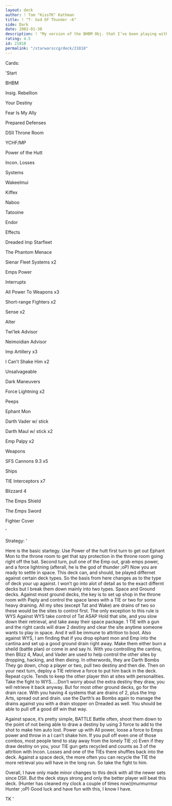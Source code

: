 ```yaml
---
layout: deck
author: ! Tom "KissTK" Kathman
title: ! "T- God Of Thunder -K"
side: Dark
date: 2002-01-30
description: ! "My version of the BHBM Obj. that I’ve been playing with on and off now for over a year.  Alot of changes over that time, but the same ole space beats."
rating: 4.5
id: 21018
permalink: "/starwarsccg/deck/21018"
---
```

Cards: 

'Start

BHBM

Insig. Rebellion

Your Destiny

Fear Is My Ally

Prepared Defenses

DSII Throne Room

YCHF/MP

Power of the Hutt

Incon. Losses


Systems

Wakeelmui

Kiffex

Naboo

Tatooine

Endor


Effects

Dreaded Imp Starfleet

The Phantom Menace

Sienar Fleet Systems x2

Emps Power


Interrupts

All Power To Weapons x3

Short-range Fighters x2

Sense x2

Alter

Twi’lek Advisor

Neimoidian Advisor

Imp Artillery x3

I Can’t Shake Him x2

Unsalvageable

Dark Maneuvers

Force Lightning x2


Peeps

Ephant Mon

Darth Vader w/ stick

Darth Maul w/ stick x2

Emp Palpy x2


Weapons

SFS Cannons 9.3 x5


Ships

TIE Interceptors x7

Blizzard 4

The Emps Shield

The Emps Sword


Fighter Cover

'

Strategy: '

Here is the basic startegy.  Use Power of the hutt first turn to get out Ephant Mon to the throne room to get that spy protection in the throne room going right off the bat.  Second turn, pull one of the Emp out, grab emps power, and a force lightning (afterall, he is the god of thunder ;oP)  Now you are ready to settle in space.  This deck can, and should, be played differnet against certain deck types. So the basis from here changes as to the type of deck your up against.  I won’t go into alot of detail as to the exact differnt decks but I break them down mainly into two types.  Space and Ground decks.  Against most ground decks, the key is to set up shop in the throne room with Paply and control the space lanes with a TIE or two for some heavy draining.  All my sites (except Tat and Wake) are drains of two so these would be the sites to control first.  The only exception to this rule is WYS  Against WYS take control of Tat ASAP  Hold that site, and you slow down their retrieval, and take away their space package.  1 TIE with a gun and the right cards will draw 2 destiny and clear the site anytime someone wants to play in space.  And it will be immune to attrition to boot.  Also against WYS, I am finding that if you drop ephant mon and Emp into the cantina and set up a good ground drain right away.  Make them either burn a sheild (battle plan) or come in and say hi.  With you controlling the cantina, then Blizz 4, Maul, and Vader are used to help control the other sites by dropping, hacking, and then dieing.  In otherwords, they are Darth Bombs  They go down, chop a player or two, pull two destiny and then die.  Then on your next turn, deploy a TIE retrieve a force to put him back in the deck.  Repeat cycle.  Tends to keep the other player thin at sites with personalities.  Take the fight to WYS.....Don’t worry about the extra destiny they draw, you will retrieve it back anyway.  But for most other ground decks, go for the drain race.  With you having 4 systems that are drains of 2, plus the Imp Arts, spread out and drain.  use the Darth’s as Bombs again to manage the drains against you with a drain stopper on Dreaded as well.  You should be able to pull off a good dif win that way.  

  Against space, it’s pretty simple, BATTLE  Battle often, shoot them down to the point of not being able to draw a destiny by using 3 force to add to the shot to make him auto lost.  Power up with All power, loose a force to Emps power and throw in a I can’t shake him.  If you pull off even one of those combos, most people tend to stay away from the lonely TIE ;o)  Even if they draw destiny on you, your TIE gun gets recycled and counts as 3 of the attrition with Incon. Losses and one of the TIEs there shuffles back into the deck.  Against a space deck, the more often you can recycle the TIE the more retrieval you will have in the long run.  So take the fight to him.  


Overall, I have only made minor changes to this deck with all the newer sets since DSII.  But the deck stays strong and only the better player will beat this deck.  (Hunter has cleaned my clock a couple of times now)(murmurmur Hunter ;oP)  Good luck and have fun with this, I know I have.


TK '

